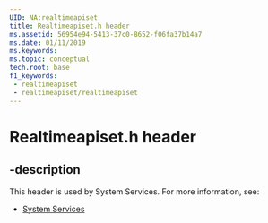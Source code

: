 ```yaml
---
UID: NA:realtimeapiset
title: Realtimeapiset.h header
ms.assetid: 56954e94-5413-37c0-8652-f06fa37b14a7
ms.date: 01/11/2019
ms.keywords: 
ms.topic: conceptual
tech.root: base
f1_keywords:
 - realtimeapiset
 - realtimeapiset/realtimeapiset
---
```


# Realtimeapiset.h header


## -description

This header is used by System Services. For more information, see:

- [System Services](../_base/index.md)

